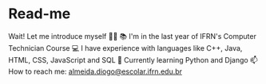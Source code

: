 # Read-me
Wait! Let me introduce myself 👩‍💻  📚 I'm in the last year of IFRN's Computer Technician Course 💻 I have experience with languages like C++, Java, HTML, CSS, JavaScript and SQL 🌱 Currently learning Python and Django 📫 How to reach me: almeida.diogo@escolar.ifrn.edu.br
